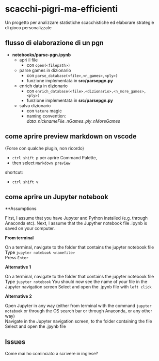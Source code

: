 # scacchi-pigri-ma-efficienti
Un progetto per analizzare statistiche scacchistiche ed elaborare strategie di gioco personalizzate



## flusso di elaborazione di un pgn

- **notebooks/parse-pgn.ipynb**
  - apri il file
    - con `open(<filepath>)`
  - parse games in dizionario  
    - con `parse_database(<file>,<n_games>,<ply>)`
    - funzione implementata in **src/parsepgn.py**
  - enrich data in dizionario
    - con `enrich_database(<file>,<dizionario>,<n_more_games>,<ply>)`
    - funzione implementata in **src/parsepgn.py**
  - salva dizionario
    - con `%store` magic
    - naming convention: *data_nicknameFile_nGames_ply_nMoreGames*





## come aprire preview markdown on vscode

(Forse con qualche plugin, non ricordo)

- `ctrl shift p` per aprire Command Palette,
- then select `Markdown preview`

shortcut:
- `ctrl shift v`









## come aprire un Jupyter notebook

**Assumptions

First, I assume that you have Jupyter and Python installed (e.g. through Anaconda etc). 
Next, I assume that the Jupyther notebook file .ipynb is saved on your computer. 


**From terminal**

On a terminal, navigate to the folder that contains the jupyter notebook file
Type ``jupyter notebook <namefile>``  
Press ``Enter``  

**Alternative 1**

On a terminal, navigate to the folder that contains the jupyter notebook file
Type ``jupyter notebook`` 
You should now see the name of your file in the Jupyter navigation screen
Select and open the .jpynb file with ``left click``

**Alternative 2** 

Open Jupyter in any way (either from terminal with the command ``jupyter notebook`` or through the OS search bar or through Anaconda, or any other way)  
Navigate in the Jupyter navigation screen, to the folder containing the file
Select and open the .jpynb file

## Issues

Come mai ho cominciato a scrivere in inglese?

